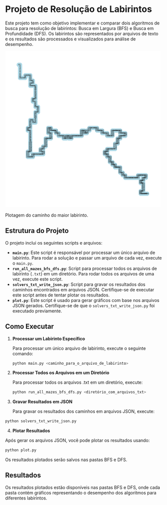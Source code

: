 # Projeto de Resolução de Labirintos

Este projeto tem como objetivo implementar e comparar dois algoritmos de busca para resolução de labirintos: Busca em Largura (BFS) e Busca em Profundidade (DFS). Os labirintos são representados por arquivos de texto e os resultados são processados e visualizados para análise de desempenho.

<img src="./DFS/maze50.png" alt="Maze 50" width="500" />

Plotagem do caminho do maior labirinto.
## Estrutura do Projeto

O projeto inclui os seguintes scripts e arquivos:

- **`main.py`**: Este script é responsável por processar um único arquivo de labirinto. Para rodar a solução e passar um arquivo de cada vez, execute o `main.py`.
- **`run_all_mazes_bfs_dfs.py`**: Script para processar todos os arquivos de labirinto (`.txt`) em um diretório. Para rodar todos os arquivos de uma vez, execute este script.
- **`solvers_txt_write_json.py`**: Script para gravar os resultados dos caminhos encontrados em arquivos JSON. Certifique-se de executar este script antes de tentar plotar os resultados.
- **`plot.py`**: Este script é usado para gerar gráficos com base nos arquivos JSON gerados. Certifique-se de que o `solvers_txt_write_json.py` foi executado previamente.

## Como Executar

1. **Processar um Labirinto Específico**

   Para processar um único arquivo de labirinto, execute o seguinte comando:

   ```bash
   python main.py <caminho_para_o_arquivo_de_labirinto>
   ```
2. **Processar Todos os Arquivos em um Diretório**

    Para processar todos os arquivos .txt em um diretório, execute:

    ```bash
    python run_all_mazes_bfs_dfs.py <diretório_com_arquivos_txt>
    ```
3. **Gravar Resultados em JSON**

   Para gravar os resultados dos caminhos em arquivos JSON, execute:

  ```bash
  python solvers_txt_write_json.py
  ```

4. **Plotar Resultados**

  Após gerar os arquivos JSON, você pode plotar os resultados usando:

  ```bash
  python plot.py
  ```
  Os resultados plotados serão salvos nas pastas BFS e DFS.

## Resultados
  Os resultados plotados estão disponíveis nas pastas BFS e DFS, onde cada pasta contém gráficos representando o desempenho dos algoritmos para diferentes labirintos.
